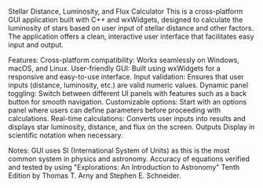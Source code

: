 Stellar Distance, Luminosity, and Flux Calculator 
This is a cross-platform GUI application built with C++ and wxWidgets, designed to calculate the luminosity of stars based on user input of stellar distance and other factors. The application offers a clean, interactive user interface that facilitates easy input and output.

Features:
Cross-platform compatibility: Works seamlessly on Windows, macOS, and Linux.
User-friendly GUI: Built using wxWidgets for a responsive and easy-to-use interface.
Input validation: Ensures that user inputs (distance, luminosity, etc.) are valid numeric values.
Dynamic panel toggling: Switch between different UI panels with features such as a back button for smooth navigation.
Customizable options: Start with an options panel where users can define parameters before proceeding with calculations.
Real-time calculations: Converts user inputs into results and displays star luminosity, distance, and flux on the screen.
Outputs Display in scientific notation when necessary.

Notes:
GUI uses SI (International System of Units) as this is the most common system in physics and astronomy.
Accuracy of equations verified and tested by using "Explorations: An Introduction to Astronomy" Tenth Edition by Thomas T. Arny and Stephen E. Schneider.
